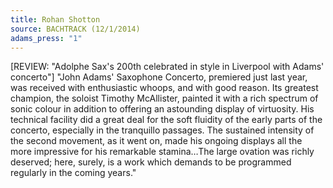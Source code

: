 ```yaml
---
title: Rohan Shotton
source: BACHTRACK (12/1/2014)
adams_press: "1"
---
```

[REVIEW: "Adolphe Sax's 200th celebrated in style in Liverpool with Adams' concerto"] "John Adams' Saxophone Concerto, premiered just last year, was received with enthusiastic whoops, and with good reason. Its greatest champion, the soloist Timothy McAllister, painted it with a rich spectrum of sonic colour in addition to offering an astounding display of virtuosity. His technical facility did a great deal for the soft fluidity of the early parts of the concerto, especially in the tranquillo passages. The sustained intensity of the second movement, as it went on, made his ongoing displays all the more impressive for his remarkable stamina…The large ovation was richly deserved; here, surely, is a work which demands to be programmed regularly in the coming years."